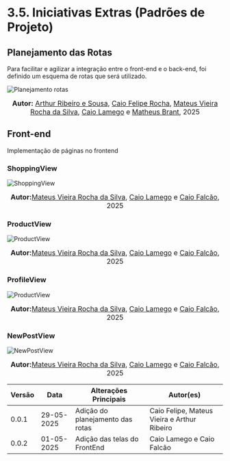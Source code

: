 # 3.5. Iniciativas Extras (Padrões de Projeto)

## Planejamento das Rotas

Para facilitar e agilizar a integração entre o front-end e o back-end, foi definido um esquema de rotas que será utilizado.

![Planejamento rotas](../assets/planejamento_rotas.png)

<font size="3"><p style="text-align: center"><b>Autor:</b> [Arthur Ribeiro e Sousa](https://github.com/artrsousa1), [Caio Felipe Rocha](https://github.com/caio-felipee), [Mateus Vieira Rocha da Silva](https://github.com/mateusvrs), [Caio Lamego](https://github.com/caiolamego) e [Matheus Brant](https://github.com/MatheussBrant), 2025 </p></font>

## Front-end

Implementação de páginas no frontend

### ShoppingView

![ShoppingView](../assets/shoppingView.png)

<font size="3"><p style="text-align: center"><b>Autor:</b>[Mateus Vieira Rocha da Silva](https://github.com/mateusvrs), [Caio Lamego](https://github.com/caiolamego) e [Caio Falcão](https://github.com/CaioHabibe), 2025 </p></font>

### ProductView

![ProductView](../assets/productView.png)

<font size="3"><p style="text-align: center"><b>Autor:</b>[Mateus Vieira Rocha da Silva](https://github.com/mateusvrs), [Caio Lamego](https://github.com/caiolamego) e [Caio Falcão](https://github.com/CaioHabibe), 2025 </p></font>

### ProfileView

![ProductView](../assets/profileView.png)

<font size="3"><p style="text-align: center"><b>Autor:</b>[Mateus Vieira Rocha da Silva](https://github.com/mateusvrs), [Caio Lamego](https://github.com/caiolamego) e [Caio Falcão](https://github.com/CaioHabibe), 2025 </p></font>

### NewPostView
![NewPostView](../assets/newPostView.png)

<font size="3"><p style="text-align: center"><b>Autor:</b>[Mateus Vieira Rocha da Silva](https://github.com/mateusvrs), [Caio Lamego](https://github.com/caiolamego) e [Caio Falcão](https://github.com/CaioHabibe), 2025 </p></font>

| Versão | Data       | Alterações Principais                             | Autor(es)                   |
|--------|------------|---------------------------------------------------| --------------------------- |
| 0.0.1  | 29-05-2025 | Adição do planejamento das rotas                  | Caio Felipe, Mateus Vieira e Arthur Ribeiro |
| 0.0.2  | 01-05-2025 | Adição das telas do FrontEnd                | Caio Lamego e Caio Falcão |
